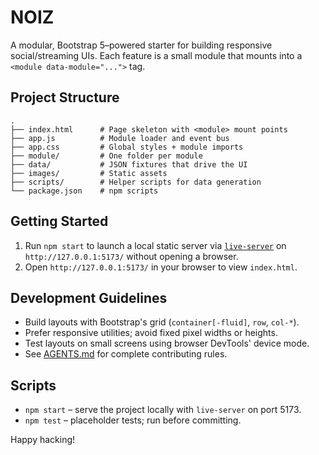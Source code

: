 # NOIZ

A modular, Bootstrap 5–powered starter for building responsive social/streaming UIs. Each feature is a small module that mounts into a `<module data-module="...">` tag.

## Project Structure
```
.
├── index.html      # Page skeleton with <module> mount points
├── app.js          # Module loader and event bus
├── app.css         # Global styles + module imports
├── module/         # One folder per module
├── data/           # JSON fixtures that drive the UI
├── images/         # Static assets
├── scripts/        # Helper scripts for data generation
└── package.json    # npm scripts
```

## Getting Started
1. Run `npm start` to launch a local static server via [`live-server`](https://www.npmjs.com/package/live-server) on `http://127.0.0.1:5173/` without opening a browser.
2. Open `http://127.0.0.1:5173/` in your browser to view `index.html`.

## Development Guidelines
- Build layouts with Bootstrap's grid (`container[-fluid]`, `row`, `col-*`).
- Prefer responsive utilities; avoid fixed pixel widths or heights.
- Test layouts on small screens using browser DevTools' device mode.
- See [AGENTS.md](AGENTS.md) for complete contributing rules.

## Scripts
- `npm start` – serve the project locally with `live-server` on port 5173.
- `npm test` – placeholder tests; run before committing.

Happy hacking!
